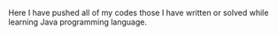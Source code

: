 Here I have pushed all of my codes those I have written or solved while learning Java programming language.
